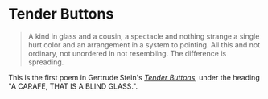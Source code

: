 # Tender Buttons

 > A kind in glass and a cousin, a spectacle and nothing strange a single
 > hurt color and an arrangement in a system to pointing. All this and not
 > ordinary, not unordered in not resembling. The difference is spreading.

This is the first poem in Gertrude Stein's [_Tender Buttons_](https://www.gutenberg.org/ebooks/15396), under the heading "A CARAFE, THAT IS A BLIND GLASS.".

